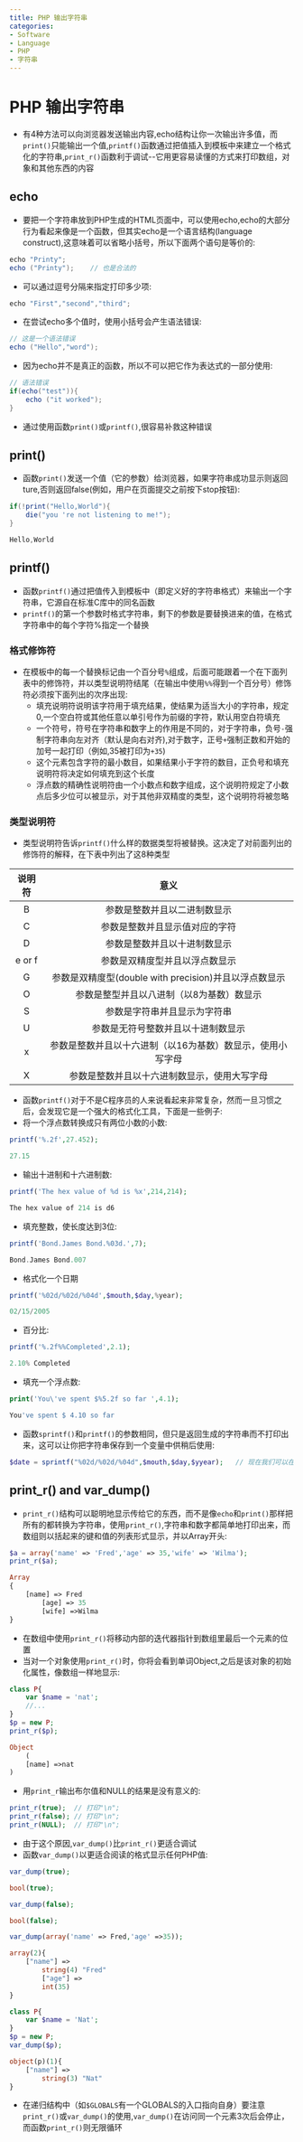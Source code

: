 ```yaml
---
title: PHP 输出字符串
categories:
- Software
- Language
- PHP
- 字符串
---
```

# PHP 输出字符串

- 有4种方法可以向浏览器发送输出内容,echo结构让你一次输出许多值，而`print()`只能输出一个值,`printf()`函数通过把值插入到模板中来建立一个格式化的字符串,`print_r()`函数利于调试--它用更容易读懂的方式来打印数组，对象和其他东西的内容

## echo

- 要把一个字符串放到PHP生成的HTML页面中，可以使用echo,echo的大部分行为看起来像是一个函数，但其实echo是一个语言结构(language construct),这意味着可以省略小括号，所以下面两个语句是等价的:

```java
echo "Printy";
echo ("Printy");	// 也是合法的
```

- 可以通过逗号分隔来指定打印多少项:

```java
echo "First","second","third";
```

- 在尝试echo多个值时，使用小括号会产生语法错误:

```java
// 这是一个语法错误
echo ("Hello","word");
```

- 因为echo并不是真正的函数，所以不可以把它作为表达式的一部分使用:

```java
// 语法错误
if(echo("test")){
    echo ("it worked");
}
```

- 通过使用函数`print()`或`printf()`,很容易补救这种错误

## print()

- 函数`print()`发送一个值（它的参数）给浏览器，如果字符串成功显示则返回ture,否则返回false(例如，用户在页面提交之前按下stop按钮):

```java
if(!print("Hello,World"){
    die("you 're not listening to me!");
}

Hello,World
```

## printf()

- 函数`printf()`通过把值传入到模板中（即定义好的字符串格式）来输出一个字符串，它源自在标准C库中的同名函数
- `printf()`的第一个参数时格式字符串，剩下的参数是要替换进来的值，在格式字符串中的每个字符%指定一个替换

### 格式修饰符

- 在模板中的每一个替换标记由一个百分号`%`组成，后面可能跟着一个在下面列表中的修饰符，并以类型说明符结尾（在输出中使用`%%`得到一个百分号）修饰符必须按下面列出的次序出现:
    - 填充说明符说明该字符用于填充结果，使结果为适当大小的字符串，规定0,一个空白符或其他任意以单引号作为前缀的字符，默认用空白符填充
    - 一个符号，符号在字符串和数字上的作用是不同的，对于字符串，负号`-`强制字符串向左对齐（默认是向右对齐),对于数字，正号`+`强制正数和开始的加号一起打印（例如,35被打印为`+35`)
    - 这个元素包含字符的最小数目，如果结果小于字符的数目，正负号和填充说明符将决定如何填充到这个长度
    - 浮点数的精确性说明符由一个小数点和数字组成，这个说明符规定了小数点后多少位可以被显示，对于其他非双精度的类型，这个说明符将被忽略

### 类型说明符

- 类型说明符告诉`printf()`什么样的数据类型将被替换。这决定了对前面列出的修饰符的解释，在下表中列出了这8种类型

说明符|意义
:---:|:---:
B|参数是整数并且以二进制数显示
C|参数是整数并且显示值对应的字符
D|参数是整数并且以十进制数显示
e or f|参数是双精度型并且以浮点数显示
G|参数是双精度型(double with precision)并且以浮点数显示
O|参数是整型并且以八进制（以8为基数）数显示
S|参数是字符串并且显示为字符串
U|参数是无符号整数并且以十进制数显示
x|参数是整数并且以十六进制（以16为基数）数显示，使用小写字母
X|参数是整数并且以十六进制数显示，使用大写字母

- 函数`printf()`对于不是C程序员的人来说看起来非常复杂，然而一旦习惯之后，会发现它是一个强大的格式化工具，下面是一些例子:
- 将一个浮点数转换成只有两位小数的小数:

```php
printf('%.2f',27.452);

27.15
```

- 输出十进制和十六进制数:

```php
printf('The hex value of %d is %x',214,214);

The hex value of 214 is d6
```

- 填充整数，使长度达到3位:

```php
printf('Bond.James Bond.%03d.',7);

Bond.James Bond.007
```

- 格式化一个日期

```php
printf('%02d/%02d/%04d',$mouth,$day,%year);

02/15/2005
```

- 百分比:

```php
printf('%.2f%%Completed',2.1);

2.10% Completed
```

- 填充一个浮点数:

```php
print('You\'ve spent $%5.2f so far ',4.1);

You've spent $ 4.10 so far
```

- 函数`sprintf()`和`printf()`的参数相同，但只是返回生成的字符串而不打印出来，这可以让你把字符串保存到一个变量中供稍后使用:

```php
$date = sprintf("%02d/%02d/%04d",$mouth,$day,$yyear);	// 现在我们可以在任何一个需要日期的地方将类型说明符%d替换成$date的值
```

## print_r() and var_dump()

- `print_r()`结构可以聪明地显示传给它的东西，而不是像`echo`和`print()`那样把所有的都转换为字符串，使用`print_r()`,字符串和数字都简单地打印出来，而数组则以括起来的键和值的列表形式显示，并以Array开头:

```php
$a = array('name' => 'Fred','age' => 35,'wife' => 'Wilma');
print_r($a);

Array
{
    [name] => Fred
        [age] => 35
        [wife] =>Wilma
}
```

- 在数组中使用`print_r()`将移动内部的迭代器指针到数组里最后一个元素的位置
- 当对一个对象使用`print_r()`时，你将会看到单词Object,之后是该对象的初始化属性，像数组一样地显示:

```php
class P{
    var $name = 'nat';
    //...
}
$p = new P;
print_r($p);

Object
    (
    [name] =>nat
)
```

- 用`print_r`输出布尔值和NULL的结果是没有意义的:

```php
print_r(true);	// 打印"\n";
print_r(false);	// 打印"\n";
print_r(NULL);	// 打印"\n";
```

- 由于这个原因,`var_dump()`比`print_r()`更适合调试
- 函数`var_dump()`以更适合阅读的格式显示任何PHP值:

```php
var_dump(true);

bool(true);
```
```php
var_dump(false);

bool(false);
```
```php
var_dump(array('name' => Fred,'age' =>35));

array(2){
    ["name"] =>
        string(4) "Fred"
        ["age"] =>
        int(35)
}
```
```php
class P{
    var $name = 'Nat';
}
$p = new P;
var_dump($p);

object(p)(1){
    ["name"] =>
        string(3) "Nat"
}
```

- 在递归结构中（如`$GLOBALS`有一个GLOBALS的入口指向自身）要注意`print_r()`或`var_dump()`的使用,`var_dump()`在访问同一个元素3次后会停止，而函数`print_r()`则无限循环
